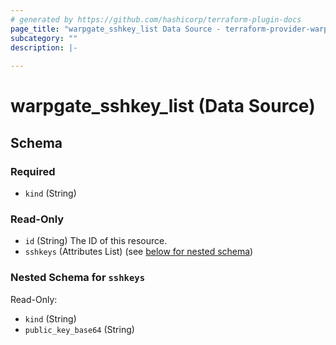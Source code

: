 ```yaml
---
# generated by https://github.com/hashicorp/terraform-plugin-docs
page_title: "warpgate_sshkey_list Data Source - terraform-provider-warpgate"
subcategory: ""
description: |-
  
---
```


# warpgate_sshkey_list (Data Source)





<!-- schema generated by tfplugindocs -->
## Schema

### Required

- `kind` (String)

### Read-Only

- `id` (String) The ID of this resource.
- `sshkeys` (Attributes List) (see [below for nested schema](#nestedatt--sshkeys))

<a id="nestedatt--sshkeys"></a>
### Nested Schema for `sshkeys`

Read-Only:

- `kind` (String)
- `public_key_base64` (String)


